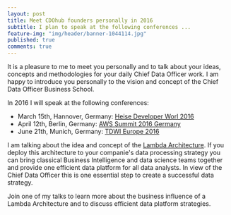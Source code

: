 ```yaml
---
layout: post
title: Meet CDOhub founders personally in 2016
subtitle: I plan to speak at the following conferences ...
feature-img: "img/header/banner-1044114.jpg"
published: true
comments: true
---
```


It is a pleasure to me to meet you personally and to talk about your 
ideas, concepts and methodologies for your daily Chief Data Officer 
work. I am happy to introduce you personally to the vision and concept 
of the Chief Data Officer Business School.

In 2016 I will speak at the following conferences:

* March 15th, Hannover, Germany: [Heise Developer Worl 2016](http://developerworld.heise.de/#event-2-2) 
* April 12th, Berlin, Germany: [AWS Summit 2016 Germany](https://aws.amazon.com/summits/berlin/sessions/) 
* June 21th, Munich, Germany: [TDWI Europe 2016](http://www.tdwi-konferenz.de/tdwi2016.html) 

I am talking about the idea and concept of the [Lambda Architecture](http://lambda-architecture.net/). 
If you deploy this architecture to your companie's data processing 
strategy you can bring classical Business Intelligence and data science 
teams together and provide one efficient data platform for all data 
analysts. In view of the Chief Data Officer this is one essential step 
to create a successful data strategy. 

Join one of my talks to learn more about the business influence of a 
Lambda Architecture and to discuss efficient data platform strategies.